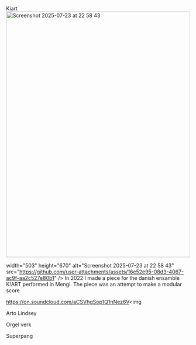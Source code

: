 Kiart
<img width="503" height="670" alt="Screenshot 2025-07-23 at 22 58 43" src="https://github.com/user-attachments/assets/7ac166dd-e285-43de-951b-3e64e2153d14" />

width="503" height="670" alt="Screenshot 2025-07-23 at 22 58 43" src="https://github.com/user-attachments/assets/16e52e95-08d3-4067-ac9f-aa2c527e80b1" />
In 2022 I made a piece for the danish ensamble K!ART performed in Mengi. The piece was an attempt to make a modular score 

https://on.soundcloud.com/aCSVhgSop1Q1nNez6V<img 


Arto Lindsey


Orgel verk


Superpang
